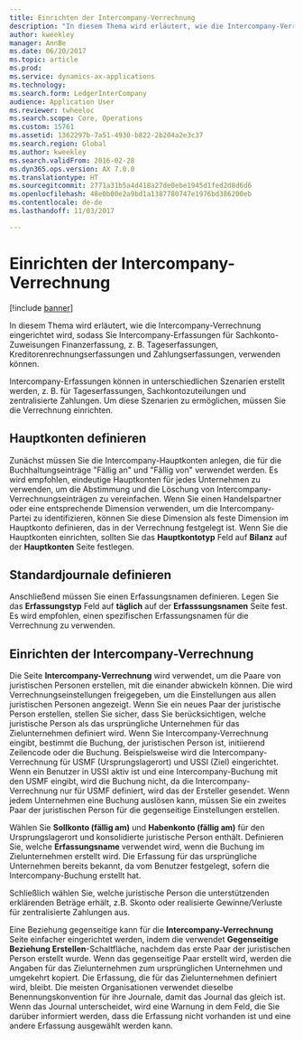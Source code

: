 ```yaml
---
title: Einrichten der Intercompany-Verrechnung
description: "In diesem Thema wird erläutert, wie die Intercompany-Verrechnung eingerichtet wird, sodass Sie Intercompany-Erfassungen für Sachkonto-Zuweisungen Finanzerfassung, z. B. Tageserfassungen, Kreditorenrechnungserfassungen und Zahlungserfassungen, verwenden können."
author: kweekley
manager: AnnBe
ms.date: 06/20/2017
ms.topic: article
ms.prod: 
ms.service: dynamics-ax-applications
ms.technology: 
ms.search.form: LedgerInterCompany
audience: Application User
ms.reviewer: twheeloc
ms.search.scope: Core, Operations
ms.custom: 15761
ms.assetid: 1362297b-7a51-4930-b822-2b204a2e3c37
ms.search.region: Global
ms.author: kweekley
ms.search.validFrom: 2016-02-28
ms.dyn365.ops.version: AX 7.0.0
ms.translationtype: HT
ms.sourcegitcommit: 2771a31b5a4d418a27de0ebe1945d1fed2d8d6d6
ms.openlocfilehash: 48e0b00e2a9bd1a1387780747e1976bd386200eb
ms.contentlocale: de-de
ms.lasthandoff: 11/03/2017

---
```


# <a name="intercompany-accounting-setup"></a>Einrichten der Intercompany-Verrechnung

[!include [banner](../includes/banner.md)]

In diesem Thema wird erläutert, wie die Intercompany-Verrechnung eingerichtet wird, sodass Sie Intercompany-Erfassungen für Sachkonto-Zuweisungen Finanzerfassung, z. B. Tageserfassungen, Kreditorenrechnungserfassungen und Zahlungserfassungen, verwenden können.

Intercompany-Erfassungen können in unterschiedlichen Szenarien erstellt werden, z. B. für Tageserfassungen, Sachkontozuteilungen und zentralisierte Zahlungen. Um diese Szenarien zu ermöglichen, müssen Sie die Verrechnung einrichten.

## <a name="define-main-accounts"></a>Hauptkonten definieren
Zunächst müssen Sie die Intercompany-Hauptkonten anlegen, die für die Buchhaltungseinträge "Fällig an" und "Fällig von" verwendet werden. Es wird empfohlen, eindeutige Hauptkonten für jedes Unternehmen zu verwenden, um die Abstimmung und die Löschung von Intercompany-Verrechnungseinträgen zu vereinfachen. Wenn Sie einen Handelspartner oder eine entsprechende Dimension verwenden, um die Intercompany-Partei zu identifizieren, können Sie diese Dimension als feste Dimension im Hauptkonto definieren, das in der Verrechnung festgelegt ist. Wenn Sie die Hauptkonten einrichten, sollten Sie das **Hauptkontotyp** Feld auf **Bilanz** auf der **Hauptkonten** Seite festlegen.

## <a name="define-journal-names"></a>Standardjournale definieren
Anschließend müssen Sie einen Erfassungsnamen definieren. Legen Sie das **Erfassungstyp** Feld auf **täglich** auf der **Erfasssungsnamen** Seite fest. Es wird empfohlen, einen spezifischen Erfassungsnamen für die Verrechnung zu verwenden.

## <a name="define-intercompany-accounting-setup"></a>Einrichten der Intercompany-Verrechnung
Die Seite **Intercompany-Verrechnung** wird verwendet, um die Paare von juristischen Personen erstellen, mit die einander abwickeln können. Die wird Verrechnungseinstellungen freigegeben, um die Einstellungen aus allen juristischen Personen angezeigt. Wenn Sie ein neues Paar der juristische Person erstellen, stellen Sie sicher, dass Sie berücksichtigen, welche juristische Person als das ursprüngliche Unternehmen für das Zielunternehmen definiert wird. Wenn Sie Intercompany-Verrechnung eingibt, bestimmt die Buchung, der juristischen Person ist, initiierend Zeilencode oder die Buchung. Beispielsweise wird die Intercompany-Verrechnung für USMF (Ursprungslagerort) und USSI (Ziel) eingerichtet. Wenn ein Benutzer in USSI aktiv ist und eine Intercompany-Buchung mit den USMF eingibt, wird die Buchung nicht, da die Intercompany-Verrechnung nur für USMF definiert, wird das der Ersteller gesendet. Wenn jedem Unternehmen eine Buchung auslösen kann, müssen Sie ein zweites Paar der juristischen Person für die gegenseitige Einstellungen erstellen. 

Wählen Sie **Sollkonto (fällig am)** und **Habenkonto (fällig am)** für den Ursprungslagerort und konsolidierte juristische Person enthält. Definieren Sie, welche **Erfassungsname** verwendet wird, wenn die Buchung im Zielunternehmen erstellt wird. Die Erfassung für das ursprüngliche Unternehmen bereits bekannt, da vom Benutzer festgelegt, sofern die Intercompany-Buchung erstellt hat. 

Schließlich wählen Sie, welche juristische Person die unterstützenden erklärenden Beträge erhält, z.B. Skonto oder realisierte Gewinne/Verluste für zentralisierte Zahlungen aus. 

Eine Beziehung gegenseitige kann für die **Intercompany-Verrechnung** Seite einfacher eingerichtet werden, indem die verwendet **Gegenseitige Beziehung Erstellen**-Schaltfläche, nachdem das erste Paar der juristischen Person erstellt wurde. Wenn das gegenseitige Paar erstellt wird, werden die Angaben für das Zielunternehmen zum ursprünglichen Unternehmen und umgekehrt kopiert. Die Erfassung, die für das Zielunternehmen definiert wird, bleibt. Die meisten Organisationen verwendet dieselbe Benennungskonvention für ihre Journale, damit das Journal das gleich ist. Wenn das Journal unterscheidet, wird eine Warnung in dem Feld, die Sie darüber informiert werden, dass die Erfassung nicht vorhanden ist und eine andere Erfassung ausgewählt werden kann.





